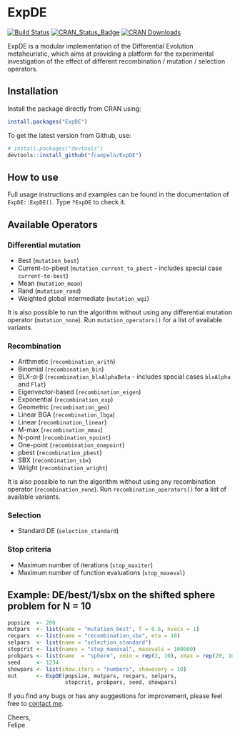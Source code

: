 # ExpDE
[![Build Status](https://travis-ci.org/fcampelo/ExpDE.png?branch=master)](https://travis-ci.org/fcampelo/ExpDE) [![CRAN_Status_Badge](http://www.r-pkg.org/badges/version/ExpDE)](http://cran.r-project.org/package=ExpDE)
[![CRAN Downloads](http://cranlogs.r-pkg.org/badges/ExpDE)](https://cran.r-project.org/package=ExpDE)

ExpDE is a modular implementation of the Differential Evolution metaheuristic, which aims at providing a platform for the experimental investigation of the effect of different recombination / mutation / selection operators.

## Installation

Install the package directly from CRAN using:
```R
install.packages("ExpDE")
```

To get the latest version from Github, use:

```R
# install.packages("devtools")
devtools::install_github("fcampelo/ExpDE")
```

## How to use

Full usage instructions and examples can be found in the documentation of `ExpDE::ExpDE()`. Type `?ExpDE` to check it.

## Available Operators

### Differential mutation
- Best (`mutation_best`)
- Current-to-pbest (`mutation_current_to_pbest` - includes special case `current-to-best`)
- Mean (`mutation_mean`)
- Rand (`mutation_rand`)
- Weighted global intermediate (`mutation_wgi`)

It is also possible to run the algorithm without using any differential mutation operator (`mutation_none`). Run `mutation_operators()` for a list of available 
variants.

### Recombination
- Arithmetic (`recombination_arith`)
- Binomial (`recombination_bin`)
- BLX-&alpha;-&beta; (`recombination_blxAlphaBeta` - includes special cases `blxAlpha` and `Flat`)
- Eigenvector-based (`recombination_eigen`)
- Exponential (`recombination_exp`)
- Geometric (`recombination_geo`)
- Linear BGA (`recombination_lbga`)
- Linear (`recombination_linear`)
- M-max (`recombination_mmax`)
- N-point (`recombination_npoint`)
- One-point (`recombination_onepoint`)
- pbest (`recombination_pbest`)
- SBX (`recombination_sbx`)
- Wright (`recombination_wright`)   

It is also possible to run the algorithm without using any recombination operator (`recombination_none`). Run `recombination_operators()` for a list of available 
variants.

### Selection
- Standard DE (`selection_standard`)


### Stop criteria
- Maximum number of iterations (`stop_maxiter`)
- Maximum number of function evaluations (`stop_maxeval`)

## Example: DE/best/1/sbx on the shifted sphere problem for N = 10
```R
popsize  <- 200
mutpars  <- list(name = "mutation_best", f = 0.6, nvecs = 1)
recpars  <- list(name = "recombination_sbx", eta = 10)
selpars  <- list(name = "selection_standard")
stopcrit <- list(names = "stop_maxeval", maxevals = 100000)
probpars <- list(name  = "sphere", xmin = rep(2, 10), xmax = rep(20, 10))
seed     <- 1234
showpars <- list(show.iters = "numbers", showevery = 10)
out      <- ExpDE(popsize, mutpars, recpars, selpars, 
                  stopcrit, probpars, seed, showpars)
```

If you find any bugs or has any suggestions for improvement, please feel free to [contact me](fcampelo@ufmg.br).

Cheers,  
Felipe
